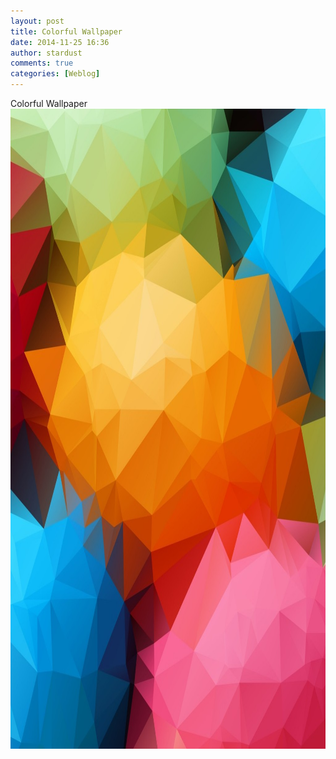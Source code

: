 ```yaml
---
layout: post
title: Colorful Wallpaper
date: 2014-11-25 16:36
author: stardust
comments: true
categories: [Weblog]
---
```

Colorful Wallpaper
<a href="/wp-content/uploads/2014/11/colorfull-1920.jpg"><img class="alignnone size-large wp-image-837" src="/wp-content/uploads/2014/11/colorfull-1920-1024x1024.jpg" alt="colorfull-1920" width="1024" height="1024" /></a>
